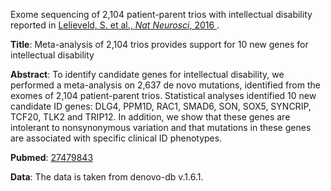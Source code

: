 
Exome sequencing of 2,104 patient-parent trios with intellectual disability
reported in 
<a href="https://www.nature.com/articles/nn.4352" target="_blank">
Lelieveld, S. et al., *Nat Neurosci*, 2016
</a>.

**Title**: Meta-analysis of 2,104 trios provides support for 10 new genes for intellectual disability

**Abstract**: To identify candidate genes for intellectual disability, we performed a
meta-analysis on 2,637 de novo mutations, identified from the exomes of 2,104
patient-parent trios. Statistical analyses identified 10 new candidate ID
genes: DLG4, PPM1D, RAC1, SMAD6, SON, SOX5, SYNCRIP, TCF20, TLK2 and TRIP12.
In addition, we show that these genes are intolerant to nonsynonymous variation
and that mutations in these genes are associated with specific clinical ID
phenotypes.

**Pubmed**:
<a href="https://pubmed.ncbi.nlm.nih.gov/27479843/" target="_blank">27479843</a>

**Data**: The data is taken from denovo-db v.1.6.1.